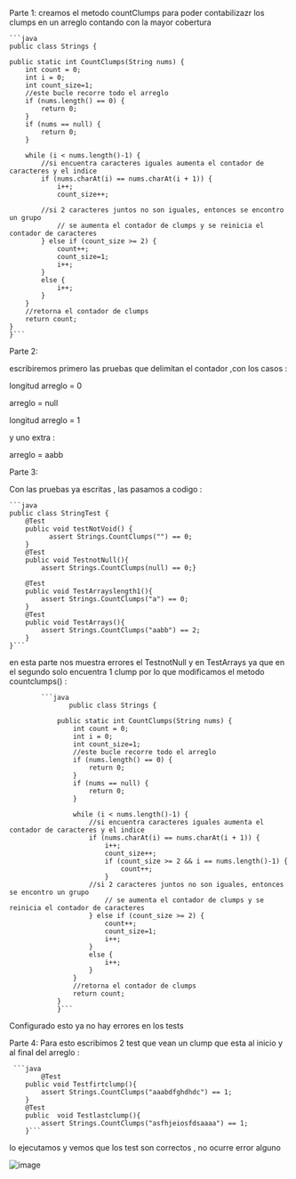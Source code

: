 Parte 1:
creamos el metodo countClumps para poder contabilizazr los clumps en un arreglo contando con la mayor cobertura

    ```java
    public class Strings {

    public static int CountClumps(String nums) {
        int count = 0;
        int i = 0;
        int count_size=1;
        //este bucle recorre todo el arreglo
        if (nums.length() == 0) {
            return 0;
        }
        if (nums == null) {
            return 0;
        }

        while (i < nums.length()-1) {
            //si encuentra caracteres iguales aumenta el contador de caracteres y el indice
            if (nums.charAt(i) == nums.charAt(i + 1)) {
                i++;
                count_size++;

            //si 2 caracteres juntos no son iguales, entonces se encontro un grupo
                // se aumenta el contador de clumps y se reinicia el contador de caracteres
            } else if (count_size >= 2) {
                count++;
                count_size=1;
                i++;
            }
            else {
                i++;
            }
        }
        //retorna el contador de clumps
        return count;
    }
    }```
        

Parte 2:

escribiremos primero las pruebas que delimitan el contador ,con los casos  :

longitud arreglo = 0

arreglo = null

longitud arreglo = 1

y uno extra :

arreglo = aabb 

Parte 3:

Con las pruebas ya escritas , las pasamos a codigo :

    ```java
    public class StringTest {
        @Test
        public void testNotVoid() {
              assert Strings.CountClumps("") == 0;
        }
        @Test
        public void TestnotNull(){
            assert Strings.CountClumps(null) == 0;}

        @Test
        public void TestArrayslength1(){
            assert Strings.CountClumps("a") == 0;
        }
        @Test
        public void TestArrays(){
            assert Strings.CountClumps("aabb") == 2;
        }
    }```

en esta parte nos muestra errores el TestnotNull y en TestArrays 
ya que en el segundo solo encuentra 1 clump por lo que modificamos el metodo countclumps() :
                
            ```java
                   public class Strings {

                public static int CountClumps(String nums) {
                    int count = 0;
                    int i = 0;
                    int count_size=1;
                    //este bucle recorre todo el arreglo
                    if (nums.length() == 0) {
                        return 0;
                    }
                    if (nums == null) {
                        return 0;
                    }

                    while (i < nums.length()-1) {
                        //si encuentra caracteres iguales aumenta el contador de caracteres y el indice
                        if (nums.charAt(i) == nums.charAt(i + 1)) {
                            i++;
                            count_size++;
                            if (count_size >= 2 && i == nums.length()-1) {
                                count++;
                            }
                        //si 2 caracteres juntos no son iguales, entonces se encontro un grupo
                            // se aumenta el contador de clumps y se reinicia el contador de caracteres
                        } else if (count_size >= 2) {
                            count++;
                            count_size=1;
                            i++;
                        }
                        else {
                            i++;
                        }
                    }
                    //retorna el contador de clumps
                    return count;
                }
                }```

Configurado esto ya no hay errores en los tests 

Parte 4:
Para esto escribimos 2 test que vean un clump que esta al inicio y al final del arreglo :

 
     ```java
            @Test
        public void Testfirtclump(){
            assert Strings.CountClumps("aaabdfghdhdc") == 1;
        }
        @Test
        public  void Testlastclump(){
            assert Strings.CountClumps("asfhjeiosfdsaaaa") == 1;
        }```



lo ejecutamos y vemos que los test son correctos , no ocurre error alguno 

![image](https://github.com/peg1163/CC-3S2/assets/92898224/e1b99900-d410-443a-bdb4-e6da7f1738cd)




    
    

